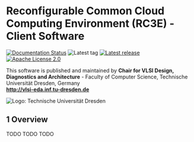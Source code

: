 # Reconfigurable Common Cloud Computing Environment (RC3E) - Client Software

[![Documentation Status](https://readthedocs.org/projects/rc3e-client/badge/?version=latest)](http://rc3e-client.readthedocs.io/en/latest/?badge=latest)
![Latest tag](https://img.shields.io/github/tag/VLSI-EDA/rc3e-client.svg?style=flat)
[![Latest release](https://img.shields.io/github/release/VLSI-EDA/rc3e-client.svg?style=flat)](https://github.com/VLSI-EDA/rc3e-client/releases)
[![Apache License 2.0](https://img.shields.io/github/license/VLSI-EDA/rc3e-client.svg?style=flat)](LICENSE.md)


This software is published and maintained by **Chair for VLSI Design, Diagnostics and Architecture** - 
Faculty of Computer Science, Technische Universität Dresden, Germany  
**http://vlsi-eda.inf.tu-dresden.de**

![Logo: Technische Universität Dresden](https://github.com/VLSI-EDA/PoC/wiki/images/logo_tud.gif)


## 1 Overview

TODO TODO TODO


